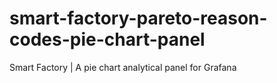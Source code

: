 # smart-factory-pareto-reason-codes-pie-chart-panel
Smart Factory | A pie chart analytical panel for Grafana
